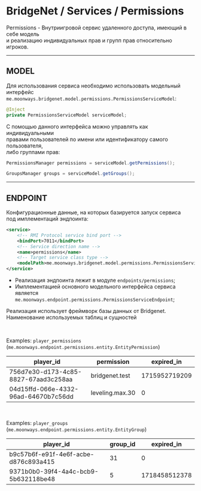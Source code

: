 # BridgeNet / Services / Permissions

Permissions - Внутриигровой сервис удаленного доступа, имеющий в себе модель
<br>и реализацию индивидуальных прав и групп прав относительно игроков.

---

## MODEL

Для использования сервиса необходимо использовать модельный
<br>интерфейс `me.moonways.bridgenet.model.permissions.PermissionsServiceModel`:

```java
@Inject
private PermissionsServiceModel serviceModel;
```

С помощью данного интерфейса можно управлять как индивидуальными
<br>правами пользователей по имени или идентификатору самого пользователя,
<br>либо группами прав:

```java
PermissionsManager permissions = serviceModel.getPermissions();
```
```java
GroupsManager groups = serviceModel.getGroups();
```

---

## ENDPOINT

Конфигурационные данные, на которых базируется запуск сервиса
<br>под имплементаций эндпоинта:

```xml
<service>
    <!-- RMI Protocol service bind port -->
    <bindPort>7011</bindPort>
    <!-- Service direction name -->
    <name>permissions</name>
    <!-- Target service class type -->
    <modelPath>me.moonways.bridgenet.model.permissions.PermissionsServiceModel</modelPath>
</service>
```

- Реализация эндпоинта лежит в модуле `endpoints/permissions`;
- Имплементацией основного модельного интерфейса сервиса 
  <br>является `me.moonways.endpoint.permissions.PermissionsServiceEndpoint`;

Реализация использует фреймворк базы данных от Bridgenet. 
<br>Наименование используемых таблиц и сущностей

<br>

Examples: `player_permissions` (`me.moonways.endpoint.permissions.entity.EntityPermission`)

| player_id                            | permission        | expired_in    |
|--------------------------------------|-------------------|---------------|
| 756d7e30-d173-4c85-8827-67aad3c258aa | bridgenet.test    | 1715952719209 |
| 04d15ffd-066e-4332-96ad-64670b7c56dd | leveling.max.30   | 0             |

<br>

Examples: `player_groups` (`me.moonways.endpoint.permissions.entity.EntityGroup`)

| player_id                            | group_id | expired_in    |
|--------------------------------------|----------|---------------|
| b9c57b6f-e91f-4e6f-acbe-d876c893a415 | 31       | 0             |
| 9371b0b0-39f4-4a4c-bcb9-5b632118be48 | 5        | 1718458512378 |
